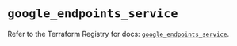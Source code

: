 # `google_endpoints_service`

Refer to the Terraform Registry for docs: [`google_endpoints_service`](https://registry.terraform.io/providers/hashicorp/google-beta/5.42.0/docs/resources/google_endpoints_service).
